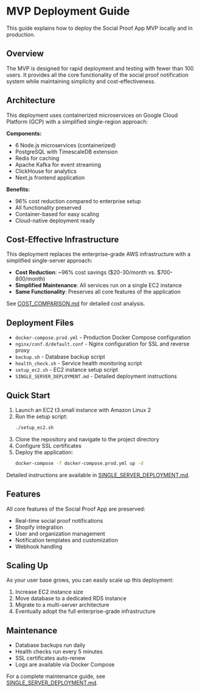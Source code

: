 # MVP Deployment Guide

This guide explains how to deploy the Social Proof App MVP locally and in production.

## Overview

The MVP is designed for rapid deployment and testing with fewer than 100 users. It provides all the core functionality of the social proof notification system while maintaining simplicity and cost-effectiveness.

## Architecture

This deployment uses containerized microservices on Google Cloud Platform (GCP) with a simplified single-region approach:

**Components:**
- 6 Node.js microservices (containerized)
- PostgreSQL with TimescaleDB extension
- Redis for caching
- Apache Kafka for event streaming
- ClickHouse for analytics
- Next.js frontend application

**Benefits:**
- 96% cost reduction compared to enterprise setup
- All functionality preserved
- Container-based for easy scaling
- Cloud-native deployment ready

## Cost-Effective Infrastructure

This deployment replaces the enterprise-grade AWS infrastructure with a simplified single-server approach:

- **Cost Reduction**: ~96% cost savings ($20-30/month vs. $700-800/month)
- **Simplified Maintenance**: All services run on a single EC2 instance
- **Same Functionality**: Preserves all core features of the application

See [COST_COMPARISON.md](./COST_COMPARISON.md) for detailed cost analysis.

## Deployment Files

- `docker-compose.prod.yml` - Production Docker Compose configuration
- `nginx/conf.d/default.conf` - Nginx configuration for SSL and reverse proxy
- `backup.sh` - Database backup script
- `health_check.sh` - Service health monitoring script
- `setup_ec2.sh` - EC2 instance setup script
- `SINGLE_SERVER_DEPLOYMENT.md` - Detailed deployment instructions

## Quick Start

1. Launch an EC2 t3.small instance with Amazon Linux 2
2. Run the setup script:
   ```bash
   ./setup_ec2.sh
   ```
3. Clone the repository and navigate to the project directory
4. Configure SSL certificates
5. Deploy the application:
   ```bash
   docker-compose -f docker-compose.prod.yml up -d
   ```

Detailed instructions are available in [SINGLE_SERVER_DEPLOYMENT.md](./SINGLE_SERVER_DEPLOYMENT.md).

## Features

All core features of the Social Proof App are preserved:

- Real-time social proof notifications
- Shopify integration
- User and organization management
- Notification templates and customization
- Webhook handling

## Scaling Up

As your user base grows, you can easily scale up this deployment:

1. Increase EC2 instance size
2. Move database to a dedicated RDS instance
3. Migrate to a multi-server architecture
4. Eventually adopt the full enterprise-grade infrastructure

## Maintenance

- Database backups run daily
- Health checks run every 5 minutes
- SSL certificates auto-renew
- Logs are available via Docker Compose

For a complete maintenance guide, see [SINGLE_SERVER_DEPLOYMENT.md](./SINGLE_SERVER_DEPLOYMENT.md).
